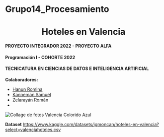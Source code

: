 # Grupo14_Procesamiento
<h1 align="center"> Hoteles en Valencia </h1>

#### PROYECTO INTEGRADOR 2022 - PROYECTO ALFA
#### Programación I - COHORTE 2022

#### TECNICATURA EN CIENCIAS DE DATOS E INTELIGENCIA ARTIFICIAL

**Colaboradores:**

- [Hanun Romina](https://github.com/RomiHanun) 
- [Kanneman Samuel](https://github.com/samuelkanneman)
- [Zelarayán Román ](https://github.com/romanzelararg)
- 
![Collage de fotos Valencia Colorido Azul](https://github.com/LMmansilla/Grupo14_Procesamiento/assets/108492765/780749d1-3b9b-4cd4-8b93-b0a8f73a5bea)

**Dataset**
https://www.kaggle.com/datasets/igmoncan/hoteles-en-valencia?select=valenciahoteles.csv
